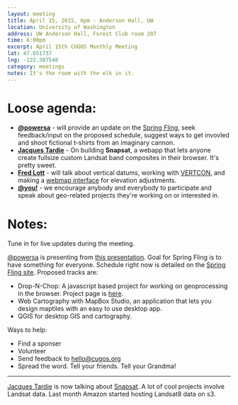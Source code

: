 ```yaml
---
layout: meeting
title: April 15, 2015, 6pm - Anderson Hall, UW
location: University of Washington
address: UW Anderson Hall, Forest Club room 207
time: 6:00pm
excerpt: April 15th CUGOS Monthly Meeting
lat: 47.651737
lng: -122.307540
category: meetings
notes: It's the room with the elk in it.
---
```


Loose agenda:
=============

- **[@powersa](https://github.com/powersa)** - will provide an update on the [Spring Fling](http://cugos.org/2015-spring-fling/), seek feedback/input on the proposed schedule, suggest ways to get invovled and shoot fictional t-shirts from an imaginary cannon.
- **[Jacques Tardie](https://twitter.com/jqtrde)** - On building **Snapsat**, a webapp that lets anyone create fullsize custom Landsat band composites in their browser. It's pretty sweet.
- **[Fred Lott](https://github.com/flott)** - will talk about vertical datums, working with [VERTCON](http://www.ngs.noaa.gov/TOOLS/Vertcon/vertcon.html), and making a [webmap interface](https://github.com/flott/vertcon-web) for elevation adjustments.
- **[@you!](http://github.com/cugos/cugos.github.com)** - we encourage anybody and everybody to participate and speak about geo-related projects they're working on or interested in.

Notes:
======

Tune in for live updates during the meeting.

[@powersa](https://github.com/powersa) is presenting from [this presentation](https://powersa.github.io/spring-fling-2015-plan/#/2). Goal for Spring Fling is to have something for everyone. Schedule right now is detailed on the [Spring Fling site](http://cugos.org/2015-spring-fling/).  Proposed tracks are:

  * Drop-N-Chop: A javascript based project for working on geoprocessing in the browser. Project page is [here](https://github.com/cugos/drop-n-chop).
  * Web Cartography with MapBox Studio, an application that lets you design maptiles with an easy to use desktop app.
  * QGIS for desktop GIS and cartography.

Ways to help:

  * Find a sponser
  * Volunteer
  * Send feedback to hello@cugos.org
  * Spread the word. Tell your friends. Tell your Grandma!
  

--------------------------------------------

[Jacques Tardie](https://twitter.com/jqtrde) is now talking about [Snapsat](http://snapsat.org/).  A lot of cool projects involve Landsat data.  Last month Amazon started hosting Landsat8 data on s3. 


